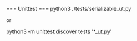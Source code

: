 === Unittest ===
python3 ./tests/serializable_ut.py

or

python3 -m unittest discover tests '*_ut.py'

